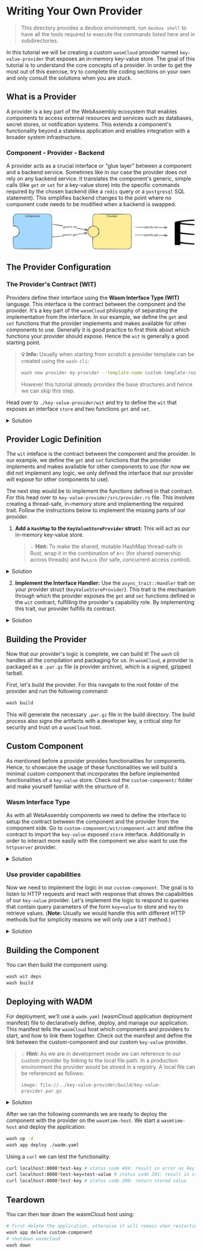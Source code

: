 # Writing Your Own Provider

> This directory provides a devbox environment. run `devbox shell` to have all the tools required to
> execute the commands listed here and in subdirectories.

In this tutorial we will be creating a custom `wasmCloud` provider named `key-value-provider` that
exposes an in-memory key-value store. The goal of this tutorial is to understand the core concepts
of a provider. In order to get the most out of this exercise, try to complete the coding sections on
your own and only consult the solutions when you are stuck.

## What is a Provider

A provider is a key part of the WebAssembly ecosystem that enables components to access external
resources and services such as databases, secret stores, or notification systems. This extends a
component's functionality beyond a stateless application and enables integration with a broader
system infrastructure.

### Component - Provider - Backend

A provider acts as a crucial interface or "glue layer" between a component and a backend service.
Sometimes like in our case the provider does not rely on any backend service. It translates the
component's generic, simple calls (like `get` or `set` for a key-value store) into the specific
commands required by the chosen backend (like a `redis` query or a `postgresql` SQL statement). This
simplifies backend changes to the point where no component code needs to be modified when a backend
is swapped.

![component-provider-backend](./assets/ProviderSetup.excalidraw.svg)

## The Provider Configuration

### The Provider's Contract (WIT)

Providers define their interface using the **Wasm Interface Type (WIT)** language. This interface is
the contract between the component and the provider. It's a key part of the `wasmCloud` philosophy
of separating the implementation from the interface. In our example, we define the `get` and `set`
functions that the provider implements and makes available for other components to use. Generally it
is good practice to first think about which functions your provider should expose. Hence the `wit`
is generally a good starting point.

> **💡 Info:** Usually when starting from scratch a provider template can be created using the
> `wash-cli`:
>
> ```bash
> wash new provider my-provider --template-name custom-template-rust
> ```
>
> However this tutorial already provides the base structures and hence we can skip this step.

Head over to `./key-value-provider/wit` and try to define the `wit` that exposes an interface
`store` and two functions `get` and `set`.

<details>
  <summary>Solution</summary>

```wit
package wasmcloud-tutorial:key-value-provider@0.1.0;

interface store {
    // Retrieve a value associated with a key
    get: func(key: string) -> option<string>;

    // Store a value associated with a key
    set: func(key: string, value: string);
}

// All imports and exports our provider can use / must implement.
world provider {
    export store;
}
```

</details>

## Provider Logic Definition

The `wit` inteface is the contract between the component and the provider. In our example, we define
the `get` and `set` functions that the provider implements and makes available for other components
to use (for now we did not implement any logic, we only defined the interface that our provider will
expose for other components to use).

The next step would be to implement the functions defined in that contract. For this head over to
`key-value-provider/src/provider.rs` file. This involves creating a thread-safe, in-memory store and
implementing the required trait. Follow the instructions below to implement the missing parts of our
provider.

1. **Add a `HashMap` to the `KeyValueStoreProvider` struct:** This will act as our in-memory
   key-value store.

   > 💡 **Hint:** To make the shared, mutable HashMap thread-safe in Rust, wrap it in the
   > combination of `Arc` (for shared ownership across threads) and `RwLock` (for safe, concurrent
   > access control).

<details>
  <summary>Solution</summary>

```rs
#[derive(Default, Clone)]
/// Your provider struct is where you can store any state or configuration that your provider needs to keep track of.
pub struct KeyValueStoreProvider {
    config: Arc<RwLock<ProviderConfig>>,
    /// All components linked to this provider and their config.
    linked_from: Arc<RwLock<HashMap<String, HashMap<String, String>>>>,
    /// All components this provider is linked to and their config
    linked_to: Arc<RwLock<HashMap<String, HashMap<String, String>>>>,
    /// Add hashmap to store key value pairs
    store: Arc<RwLock<HashMap<String, String>>>,
}
```

</details>

2.  **Implement the Interface Handler:** Use the `async_trait::Handler` trait on your provider
    struct (`KeyValueStoreProvider`). This trait is the mechanism through which the provider exposes
    the `get` and `set` functions defined in the `wit` contract, fulfilling the provider's
    capability role. By implementing this trait, our provider fulfills its contract.

<details>
  <summary>Solution</summary>

```rs
impl Handler<Option<Context>> for KeyValueStoreProvider {
    async fn get(
        &self,
        _ctx: Option<Context>,
        key: String,
    ) -> Result<Option<String>, anyhow::Error> {
        let store = self.store.read().await;
        Ok(store.get(&key).cloned())
    }

    async fn set(
        &self,
        _ctx: Option<Context>,
        key: String,
        value: String,
    ) -> Result<(), anyhow::Error> {
        let mut store = self.store.write().await;
        store.insert(key.clone(), value.clone());
        Ok(())
    }
}
```

</details>

## Building the Provider

Now that our provider's logic is complete, we can build it! The `wash` cli handles all the
compilation and packaging for us. In `wasmCloud`, a provider is packaged as a `.par.gz` file (a
provider archive), which is a signed, gzipped tarball.

First, let's build the provider. For this navigate to the root folder of the provider and run the
following command:

```bash
wash build
```

This will generate the necessary `.par.gz` file in the build directory. The build process also signs
the artifacts with a developer key, a critical step for security and trust on a `wasmCloud` host.

## Custom Component

As mentioned before a provider provides functionalities for components. Hence, to showcase the usage
of these functionalities we will build a minimal custom component that incorporates the before
implemented functionalities of a `key-value` store. Check out the `custom-component/` folder and
make yourself familiar with the structure of it.

### Wasm Interface Type

As with all WebAssembly components we need to define the interface to setup the contract between the
component and the provider from the component side. Go to `custom-component/wit/component.wit` and
define the contract to import the `key-value` exposed `store` interface. Additionally in order to
interact more easily with the component we also want to use the `httpserver` provider.

<details>
  <summary>Solution</summary>

```wit
package wasmcloud-tutorial:custom-component;

world custom-component {
  import wasmcloud-tutorial:key-value-provider/store@0.1.0;
  export wasi:http/incoming-handler@0.2.2;
}
```

</details>

### Use provider capabilities

Now we need to implement the logic in our `custom-component`. The goal is to listen to HTTP requests
and react with response that shows the capabilities of our `key-value` provider. Let's implement the
logic to respond to queries that contain query parameters of the form `key=value` to store and `key`
to retrieve values. (**Note:** Usually we would handle this with different HTTP methods but for
simplicity reasons we will only use a `GET` method.)

<details>
  <summary>Solution</summary>

```rust
let (status, response_body) = match query.split_once('=') {
    // Case 1: Query contains '=', implying SET operation (e.g., ?key=value)
    Some((key, value)) => {
        store::set(&key, &value);
        (
            http::StatusCode::CREATED,
            format!("{key} added with value: {value}!\n"),
        )
    }
    // Case 2: Query does not contain '=', implying GET operation or Welcome message
    None => {
        let key = query.trim();

        if key.is_empty() {
            (
                http::StatusCode::BAD_REQUEST,
                format!("Use the query string: ?key=value (SET) or ?key (GET)."),
            )
        } else {
            match store::get(key) {
                // Success: Value found
                Some(value) => {
                    (http::StatusCode::OK, format!("Value for '{key}': {value}"))
                }
                // Success: Key not found
                None => (
                    http::StatusCode::NOT_FOUND,
                    format!("Key '{key}' not found."),
                ),
            }
        }
    }
};
```

</details>

## Building the Component

You can then build the component using:

```bash
wash wit deps
wash build
```

## Deploying with WADM

For deployment, we'll use a `wadm.yaml` (wasmCloud application deployment manifest) file to
declaratively define, deploy, and manage our application. This manifest tells the `wasmCloud` host
which components and providers to start, and how to link them together. Check out the manifest and
define the link between the custom-component and our custom `key-value` provider.

> 💡 **Hint:** As we are in development mode we can reference to our custom provider by linking to
> the local file path. In a production environment the provider would be stored in a registry. A
> local file can be referenced as follows:
>
> ```
> image: file://../key-value-provider/build/key-value-provider.par.gz
> ```

<details>
  <summary>Solution</summary>

```yaml
apiVersion: core.oam.dev/v1beta1
kind: Application
metadata:
  name: custom-component
  annotations:
    version: v0.0.1
    description: 'Example component to understand the connection between components, providers and backends.'
spec:
  components:
    - name: custom-component
      type: component
      properties:
        image: file://./build/custom_component.wasm
      traits:
        - type: spreadscaler
          properties:
            instances: 1
        - type: link
          properties:
            target:
              name: key-value-provider
            namespace: wasmcloud-tutorial
            package: key-value-provider
            interfaces: [store]
    - name: httpserver
      type: capability
      properties:
        image: ghcr.io/wasmcloud/http-server:0.27.0
      traits:
        - type: link
          properties:
            target:
              name: custom-component
            namespace: wasi
            package: http
            interfaces: [incoming-handler]
            source:
              config:
                - name: default-http
                  properties:
                    address: 0.0.0.0:8000
    - name: key-value-provider
      type: capability
      properties:
        image: file://../key-value-provider/build/key-value-provider.par.gz
```

</details>

After we ran the following commands we are ready to deploy the component with the provider on the
`wasmtime-host`. We start a `wasmtime-host` and deploy the application:

```bash
wash up -d
wash app deploy ./wadm.yaml
```

Using a `curl` we can test the functionality:

```bash
curl localhost:8000?test-key # status code 404: result in error as key not found
curl localhost:8000?test-key=test-value # status code 201: result in stored message
curl localhost:8000?test-key # status code 200: return stored value
```

## Teardown

You can then tear down the wasmCloud host using:

```bash
# first delete the application, otherwise it will remain when restarting wasmcloud
wash app delete custom-component
# shutdown wasmcloud
wash down
```
